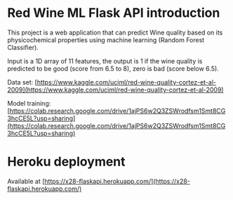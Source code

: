 # Red Wine ML Flask API introduction

This project is a web application that can predict Wine quality based on its physicochemical properties using machine learning (Random Forest Classifier).

Input is a 1D array of 11 features, the output is 1 if the wine quality is predicted to be good (score from 6.5 to 8), zero is bad (score below 6.5).

Data set: [https://www.kaggle.com/uciml/red-wine-quality-cortez-et-al-2009](https://www.kaggle.com/uciml/red-wine-quality-cortez-et-al-2009)

Model training: [https://colab.research.google.com/drive/1ajPS6w2Q3ZSWrodfsm1Smt8CG3hcCE5L?usp=sharing](https://colab.research.google.com/drive/1ajPS6w2Q3ZSWrodfsm1Smt8CG3hcCE5L?usp=sharing)
# Heroku deployment
Available at [https://x28-flaskapi.herokuapp.com/](https://x28-flaskapi.herokuapp.com/)
